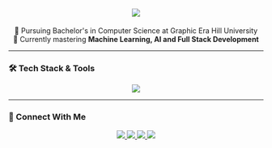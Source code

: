 <h1 align="center">
  <img src="https://readme-typing-svg.herokuapp.com?font=Righteous&size=40&center=true&vCenter=true&width=600&height=70&duration=4000&lines=Hello+👋;I'm+Anchal+Panwar!;Computer+Science+Student;" /> 
</h1>

<div align="center">
  
🔭 Pursuing Bachelor's in Computer Science at Graphic Era Hill University  
🌱 Currently mastering **Machine Learning, AI and Full Stack Development**  
  
</div>

---

### 🛠️ Tech Stack & Tools

<div align="center">
  <img src="https://skillicons.dev/icons?i=react,php,c,java,vscode,python,css,cpp,mysql,git,github,figma,html,javascript,idea,eclipse,&perline=8" />
</div>

---

### 🔗 Connect With Me

<div align="center"> 
  <a href="mailto:panwaranchal2511@gmail.com">
    <img src="https://img.shields.io/badge/Gmail-EA4335?style=for-the-badge&logo=gmail&logoColor=white" />
  </a>
  <a href="https://www.linkedin.com/in/anchal-panwar-87650b285/" target="_blank">
    <img src="https://img.shields.io/badge/LinkedIn-0A66C2?style=for-the-badge&logo=linkedin&logoColor=white" />
  </a>
  <a href="https://anchalpanwar.github.io/portfolio" target="_blank">
     <img src="https://img.shields.io/badge/Portfolio-FF6C37?style=for-the-badge&logo=google-chrome&logoColor=white" />
  </a>
  <a href="https://leetcode.com/u/AnchalPanwar11/" target="_blank">
     <img src="https://img.shields.io/badge/LeetCode-FFA116?style=for-the-badge&logo=leetcode&logoColor=black" />
  </a>
</div>
